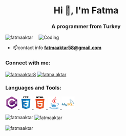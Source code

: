 <h1 align="center">Hi 👋, I'm Fatma</h1>
<h3 align="center">A programmer from Turkey</h3>
<img align="right" alt="Coding" width="400" src="https://media.tenor.com/S59bPkT0pqcAAAAC/programming.gif">

<p align="left"> <img src="https://komarev.com/ghpvc/?username=fatmaaktar&label=Profile%20views&color=0e75b6&style=flat" alt="fatmaaktar" /> </p>

- 📫contact info **fatmaaktar58@gmail.com**

<h3 align="left">Connect with me:</h3>
<p align="left">
<a href="https://twitter.com/fatmaaktar8" target="blank"><img align="center" src="https://raw.githubusercontent.com/rahuldkjain/github-profile-readme-generator/master/src/images/icons/Social/twitter.svg" alt="fatmaaktar8" height="30" width="40" /></a>
<a href="https://www.linkedin.com/in/fatma-aktar-414521233" target="blank"><img align="center" src="https://raw.githubusercontent.com/rahuldkjain/github-profile-readme-generator/master/src/images/icons/Social/linked-in-alt.svg" alt="fatma aktar" height="30" width="40" /></a>
</p>

<h3 align="left">Languages and Tools:</h3>
<p align="left"> <a href="https://www.w3schools.com/cs/" target="_blank" rel="noreferrer"> <img src="https://raw.githubusercontent.com/devicons/devicon/master/icons/csharp/csharp-original.svg" alt="csharp" width="40" height="40"/> </a> <a href="https://www.w3schools.com/css/" target="_blank" rel="noreferrer"> <img src="https://raw.githubusercontent.com/devicons/devicon/master/icons/css3/css3-original-wordmark.svg" alt="css3" width="40" height="40"/> </a> <a href="https://www.w3.org/html/" target="_blank" rel="noreferrer"> <img src="https://raw.githubusercontent.com/devicons/devicon/master/icons/html5/html5-original-wordmark.svg" alt="html5" width="40" height="40"/> </a> <a href="https://www.java.com" target="_blank" rel="noreferrer"> <img src="https://raw.githubusercontent.com/devicons/devicon/master/icons/java/java-original.svg" alt="java" width="40" height="40"/> </a> <a href="https://www.mysql.com/" target="_blank" rel="noreferrer"> <img src="https://raw.githubusercontent.com/devicons/devicon/master/icons/mysql/mysql-original-wordmark.svg" alt="mysql" width="40" height="40"/> </a> </p>

<p><img align="left" src="https://github-readme-stats.vercel.app/api/top-langs?username=fatmaaktar&show_icons=true&locale=en&layout=compact" alt="fatmaaktar" /></p>

<p>&nbsp;<img align="center" src="https://github-readme-stats.vercel.app/api?username=fatmaaktar&show_icons=true&locale=en" alt="fatmaaktar" /></p>

<p><img align="center" src="https://github-readme-streak-stats.herokuapp.com/?user=fatmaaktar&" alt="fatmaaktar" /></p>
